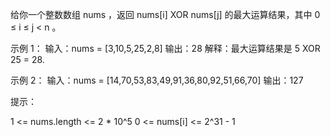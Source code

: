 给你一个整数数组 nums ，返回 nums[i] XOR nums[j] 的最大运算结果，其中 0 ≤ i ≤ j < n 。

示例 1：
输入：nums = [3,10,5,25,2,8]
输出：28
解释：最大运算结果是 5 XOR 25 = 28.

示例 2：
输入：nums = [14,70,53,83,49,91,36,80,92,51,66,70]
输出：127

提示：

1 <= nums.length <= 2 * 10^5
0 <= nums[i] <= 2^31 - 1
